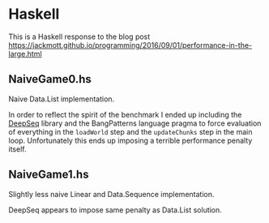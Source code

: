 # Haskell

This is a Haskell response to the blog post https://jackmott.github.io/programming/2016/09/01/performance-in-the-large.html

## NaiveGame0.hs

Naive Data.List implementation.

In order to reflect the spirit of the benchmark I ended up including the [DeepSeq](https://hackage.haskell.org/package/deepseq) library and the BangPatterns language pragma to force evaluation of everything in the `loadWorld` step and the `updateChunks` step in the main loop. Unfortunately this ends up imposing a terrible performance penalty itself.

## NaiveGame1.hs

Slightly less naive Linear and Data.Sequence implementation.

DeepSeq appears to impose same penalty as Data.List solution.
